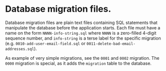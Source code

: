 # Database migration files.

Database migration files are plain text files containing SQL statements
that manipulate the database before the application starts.  Each file
must have a name on the form `NNNN-info-string.sql` where `NNNN` is a
zero-filled 4-digit sequence number, and `info-string` is a terse label
for the specific migration (e.g. `0010-add-user-email-field.sql` or
`0011-delete-bad-email-addresses.sql`).

As example of very simple migrations, see the `0001` and `0002`
migration.  The `0000` migration is special, as it adds the `migration`
table to the database.
